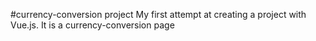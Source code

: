 #currency-conversion project
My first attempt at creating a project with Vue.js. It is a currency-conversion page
